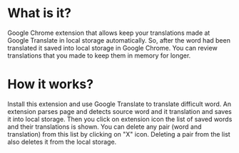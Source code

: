 # What is it?
Google Chrome extension that allows keep your translations made at Google Translate in local storage automatically. So, after the word had been translated it saved into local storage in Google Chrome. You can review translations that you made to keep them in memory for longer.

# How it works?
Install this extension and use Google Translate to translate difficult word. An extension parses page and detects source word and it translation and saves it into local storage. 
Then you click on extension icon the list of saved words and their translations is shown. You can delete any pair (word and translation) from this list by clicking on "X" icon. Deleting a pair from the list also deletes it from the local storage.


